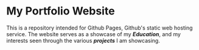 # My Portfolio Website

This is a repository intended for Github Pages, Github's static web hosting service. The website serves as a showcase of my ***Education***, and my interests seen through the various ***projects*** I am showcasing.